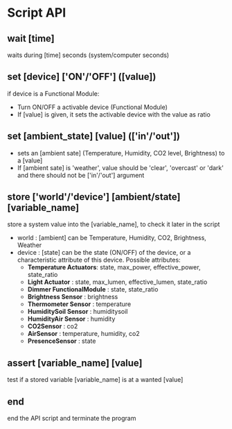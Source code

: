 # Script API

## wait [time]
waits during [time] seconds (system/computer seconds)

## set [device] ['ON'/'OFF'] ([value])
if device is a Functional Module:
* Turn ON/OFF a activable device (Functional Module) 
* If [value] is given, it sets the activable device with the value as ratio

<!-- if device is a Sensor:
* Turn ON/OFF the sending of telegrams
*  -->


## set [ambient_state] [value] (['in'/'out'])
* sets an [ambient sate] (Temperature, Humidity, CO2 level, Brightness) to a [value] 
* If [ambient sate] is 'weather',  value should be 'clear', 'overcast' or 'dark' and there should not be ['in'/'out'] argument

## store ['world'/'device'] [ambient/state] [variable_name]
store a system value into the [variable_name], to check it later in the script
* world : [ambient] can be Temperature, Humidity, CO2, Brightness, Weather
* device : [state] can be the state (ON/OFF) of the device, or a characteristic attribute of this device. Possible attributes:
    - **Temperature Actuators**: state, max_power, effective_power, state_ratio
    - **Light Actuator** : state, max_lumen, effective_lumen, state_ratio
    - **Dimmer FunctionalModule** : state, state_ratio
    - **Brightness Sensor** : brightness
    - **Thermometer Sensor** : temperature
    - **HumiditySoil Sensor** : humiditysoil
    - **HumidityAir Sensor** : humidity
    - **CO2Sensor** : co2
    - **AirSensor** : temperature, humidity, co2
    - **PresenceSensor** : state

## assert [variable_name] [value] 
test if a stored variable [variable_name] is at a wanted [value]

## end
end the API script and terminate the program
